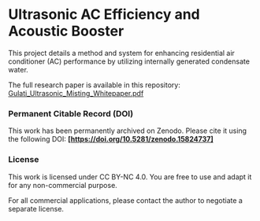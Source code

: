 # Ultrasonic AC Efficiency and Acoustic Booster

This project details a method and system for enhancing residential air conditioner (AC) performance by utilizing internally generated condensate water.

The full research paper is available in this repository: [Gulati_Ultrasonic_Misting_Whitepaper.pdf](Gulati_Ultrasonic_Misting_Whitepaper.pdf)

### Permanent Citable Record (DOI)
This work has been permanently archived on Zenodo. Please cite it using the following DOI:
**[https://doi.org/10.5281/zenodo.15824737]**

### License
This work is licensed under CC BY-NC 4.0. You are free to use and adapt it for any non-commercial purpose.

For all commercial applications, please contact the author to negotiate a separate license.
